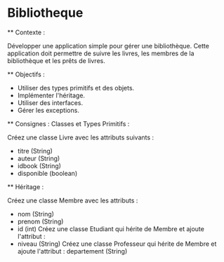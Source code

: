 # Bibliotheque
** Contexte :

Développer une application simple pour gérer une bibliothèque. 
Cette application doit permettre de suivre les livres, les membres de la bibliothèque et les prêts de livres.

** Objectifs :
- Utiliser des types primitifs et des objets.
- Implémenter l'héritage.
- Utiliser des interfaces.
- Gérer les exceptions.

** Consignes :
Classes et Types Primitifs :

Créez une classe Livre avec les attributs suivants :
- titre (String)
- auteur (String)
- idbook (String)
- disponible (boolean)

** Héritage :

Créez une classe Membre avec les attributs :
- nom (String)
- prenom (String)
- id (int)
Créez une classe Etudiant qui hérite de Membre et ajoute l'attribut :
- niveau (String)
Créez une classe Professeur qui hérite de Membre et ajoute l'attribut :
departement (String)
